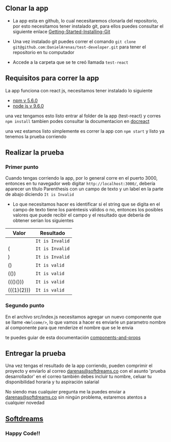 ## Clonar la app

- La app esta en github, lo cual necesitaremos clonarla del repositorio, por esto necesitamos tener instalado git, para ellos puedes consultar el siguiente enlace [Getting-Started-Installing-Git](https://git-scm.com/book/en/v2/Getting-Started-Installing-Git)

- Una vez instalado git puedes correr el comando `git clone git@github.com:DanielArenas/test-developer.git` para tener el repositorio en tu computador

- Accede a la carpeta que se te creó llamada `test-react`

## Requisitos para correr la app

La app funciona con react js, necesitamos tener instalado lo siguiente

- [npm v 5.6.0](https://www.npmjs.com/get-npm)
- [node js v 9.6.0](https://nodejs.org/es/download/)

una vez tengamos esto listo entrar al folder de la app (test-react) y corres `npm install` tambien podes consultar la documentacion en [docreact](https://github.com/facebook/react)

una vez estamos listo simplemente es correr la app con `npm start` y listo ya tenemos la prueba corriendo

## Realizar la prueba

### Primer punto

Cuando tengas corriendo la app, por lo general corre en el puerto 3000, entonces en tu navegador web digitar `http://localhost:3000/`, debería aparecer un título Parenthesis con un campo de texto y un label en la parte de abajo diciendo `It is Invalid` 

- Lo que necesitamos hacer es identificar si el string que se digita en el campo de texto tiene los paréntesis válidos o no, entonces los posibles valores que puede recibir el campo y el resultado que debería de obtener serían los siguientes


|    Valor   |  Resultado     |
|------------|----------------|
|            |`It is Invalid` |
|(           |`It is Invalid` |
|)           |`It is Invalid` |
|()          |`It is valid`   |
|(())        | `It is valid`  |
|((()()))    | `It is valid`  |
|(((1)(2)))  |  `It is valid` |



### Segundo punto


En el archivo src/index.js necesitamos agregar un nuevo componente que se llame `<Welcome/>`, lo que vamos a hacer es enviarle un parametro nombre al componente para que renderize el nombre que se le envia

te puedes guiar de esta documentación [components-and-props](https://reactjs.org/docs/components-and-props.html)

## Entregar la prueba

Una vez tengas el resultado de la app corriendo, pueden comprimir el proyecto y enviarlo al correo darenas@softdreams.co con el asunto 'prueba desarrollador' en el correo también debes incluir tu nombre, celuar tu disponibilidad horaria y tu aspiración salarial

No siendo mas cualquier pregunta me la puedes enviar a darenas@softdreams.co sin ningún problema, estaremos atentos a cualquier novedad

## [Softdreams](http://softdreams.co/)
### Happy Code!!




